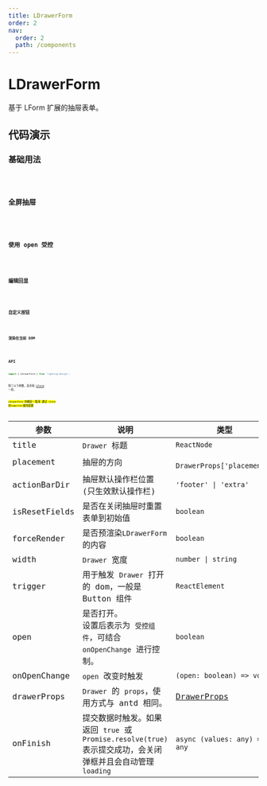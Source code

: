 ```yaml
---
title: LDrawerForm
order: 2
nav:
  order: 2
  path: /components
---
```


# LDrawerForm

基于 LForm 扩展的抽屉表单。

## 代码演示

### 基础用法

<code src='./demos/Demo4.tsx'>

### 全屏抽屉

<code src='./demos/Demo6.tsx'>

### 使用 open 受控

<code src='./demos/Demo1.tsx'>

### 编辑回显

<code src='./demos/Demo3.tsx'>

### 自定义按钮

<code src='./demos/Demo2.tsx'>

### 渲染在当前 DOM

<code src='./demos/Demo5.tsx'>

## API

```ts
import { LDrawerForm } from 'lighting-design';
```

除了以下参数，其余和 [LForm](/components/form#api) 一样。

<mark>`LDrawerForm` 的确定丶取消 通过 `LForm` 的`submitter`属性配置</mark>

| 参数 | 说明 | 类型 | 默认值 |
| --- | --- | --- | --- |
| title | `Drawer` 标题 | `ReactNode` | `-` |
| placement | 抽屉的方向 | ` DrawerProps['placement']` | `'right'` |
| actionBarDir | 抽屉默认操作栏位置 (只生效默认操作栏) | `'footer' \| 'extra'` | `'footer'` |
| isResetFields | 是否在关闭抽屉时重置表单到初始值 | `boolean` | `true` |
| forceRender | 是否预渲染`LDrawerForm`的内容 | `boolean` | `false` |
| width | `Drawer` 宽度 | `number \| string` | `600` |
| trigger | 用于触发 `Drawer` 打开的 dom，一般是 Button 组件 | `ReactElement` | `-` |
| open | 是否打开。<br/>设置后表示为 `受控组件`，可结合 `onOpenChange` 进行控制。 | `boolean` | `-` |
| onOpenChange | `open` 改变时触发 | `(open: boolean) => void` | `-` |
| drawerProps | `Drawer` 的 `props`，使用方式与 antd 相同。 | [DrawerProps](https://4x.ant.design/components/drawer-cn/#API) | `-` |
| onFinish | 提交数据时触发。如果返回 `true` 或 `Promise.resolve(true)` 表示提交成功，会关闭弹框并且会自动管理 `loading` | `async (values: any) => any` | `-` |
